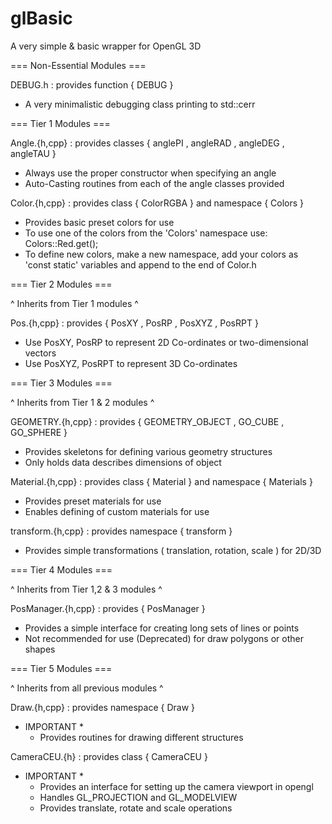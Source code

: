 glBasic
=======

A very simple &amp; basic wrapper for OpenGL 3D

=== Non-Essential Modules ===

DEBUG.h : provides function { DEBUG }
  - A very minimalistic debugging class printing to std::cerr

=== Tier 1 Modules ===

Angle.{h,cpp} : provides classes { anglePI , angleRAD , angleDEG , angleTAU }
  - Always use the proper constructor when specifying an angle
  - Auto-Casting routines from each of the angle classes provided
  
Color.{h,cpp} : provides class { ColorRGBA } and namespace { Colors }
  - Provides basic preset colors for use
  - To use one of the colors from the 'Colors' namespace use:
    Colors::Red.get();
  - To define new colors, make a new namespace, add your colors
    as 'const static' variables and append to the end of Color.h

=== Tier 2 Modules ===

^ Inherits from Tier 1 modules ^ 

Pos.{h,cpp} : provides { PosXY , PosRP , PosXYZ , PosRPT }
  - Use PosXY, PosRP to represent 2D Co-ordinates or two-dimensional vectors
  - Use PosXYZ, PosRPT to represent 3D Co-ordinates
  
  
=== Tier 3 Modules === 

^ Inherits from Tier 1 & 2 modules ^

GEOMETRY.{h,cpp} : provides { GEOMETRY_OBJECT , GO_CUBE , GO_SPHERE }
  - Provides skeletons for defining various geometry structures
  - Only holds data describes dimensions of object 
  
Material.{h,cpp} : provides class { Material } and namespace { Materials }
  - Provides preset materials for use
  - Enables defining of custom materials for use

transform.{h,cpp} : provides namespace { transform }
  - Provides simple transformations ( translation, rotation, scale ) for 2D/3D

=== Tier 4 Modules ===

^ Inherits from Tier 1,2 & 3 modules ^

PosManager.{h,cpp} : provides { PosManager }
  - Provides a simple interface for creating long sets of lines or points
  - Not recommended for use (Deprecated) for draw polygons or other shapes
  
=== Tier 5 Modules ===

^ Inherits from all previous modules ^

Draw.{h,cpp} : provides namespace { Draw }
* IMPORTANT *
  - Provides routines for drawing different structures

CameraCEU.{h} : provides class { CameraCEU }
* IMPORTANT *
  - Provides an interface for setting up the camera viewport in opengl
  - Handles GL_PROJECTION and GL_MODELVIEW
  - Provides translate, rotate and scale operations
